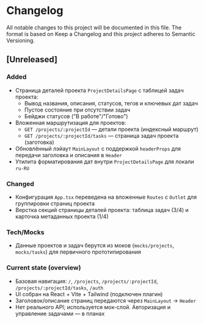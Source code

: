 # Changelog

All notable changes to this project will be documented in this file.
The format is based on Keep a Changelog and this project adheres to Semantic Versioning.

## [Unreleased]

### Added

- Страница деталей проекта `ProjectDetailsPage` с таблицей задач проекта:
  - Вывод названия, описания, статусов, тегов и ключевых дат задач
  - Пустое состояние при отсутствии задач
  - Бейджи статусов ("В работе"/"Готово")
- Вложенная маршрутизация для проектов:
  - `GET /projects/:projectId` — детали проекта (индексный маршрут)
  - `GET /projects/:projectId/tasks` — страница задач проекта (заготовка)
- Обновлённый лэйаут `MainLayout` с поддержкой `headerProps` для передачи заголовка и описания в `Header`
- Утилита форматирования дат внутри `ProjectDetailsPage` для локали `ru-RU`

### Changed

- Конфигурация `App.tsx` переведена на вложенные `Routes` с `Outlet` для группировки страниц проекта
- Верстка секций страницы деталей проекта: таблица задач (3/4) и карточка метаданных проекта (1/4)

### Tech/Mocks

- Данные проектов и задач берутся из моков (`mocks/projects`, `mocks/tasks`) для первичного прототипирования

### Current state (overview)

- Базовая навигация: `/`, `/projects`, `/projects/:projectId`, `/projects/:projectId/tasks`, `/auth`
- UI собран на React + Vite + Tailwind (подключен плагин)
- Заголовок/описание страниц передаются через `MainLayout` → `Header`
- Нет реального API; используется мок-слой. Авторизация и управление задачами — в планах
